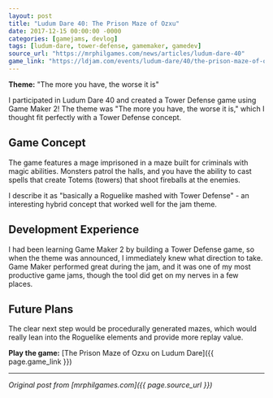 ```yaml
---
layout: post
title: "Ludum Dare 40: The Prison Maze of Ozxu"
date: 2017-12-15 00:00:00 -0000
categories: [gamejams, devlog]
tags: [ludum-dare, tower-defense, gamemaker, gamedev]
source_url: "https://mrphilgames.com/news/articles/ludum-dare-40"
game_link: "https://ldjam.com/events/ludum-dare/40/the-prison-maze-of-ozxu"
---
```


**Theme:** "The more you have, the worse it is"

I participated in Ludum Dare 40 and created a Tower Defense game using Game Maker 2! The theme was "The more you have, the worse it is," which I thought fit perfectly with a Tower Defense concept.

## Game Concept

The game features a mage imprisoned in a maze built for criminals with magic abilities. Monsters patrol the halls, and you have the ability to cast spells that create Totems (towers) that shoot fireballs at the enemies.

I describe it as "basically a Roguelike mashed with Tower Defense" - an interesting hybrid concept that worked well for the jam theme.

## Development Experience

I had been learning Game Maker 2 by building a Tower Defense game, so when the theme was announced, I immediately knew what direction to take. Game Maker performed great during the jam, and it was one of my most productive game jams, though the tool did get on my nerves in a few places.

## Future Plans

The clear next step would be procedurally generated mazes, which would really lean into the Roguelike elements and provide more replay value.

**Play the game:** [The Prison Maze of Ozxu on Ludum Dare]({{ page.game_link }})

---
*Original post from [mrphilgames.com]({{ page.source_url }})*